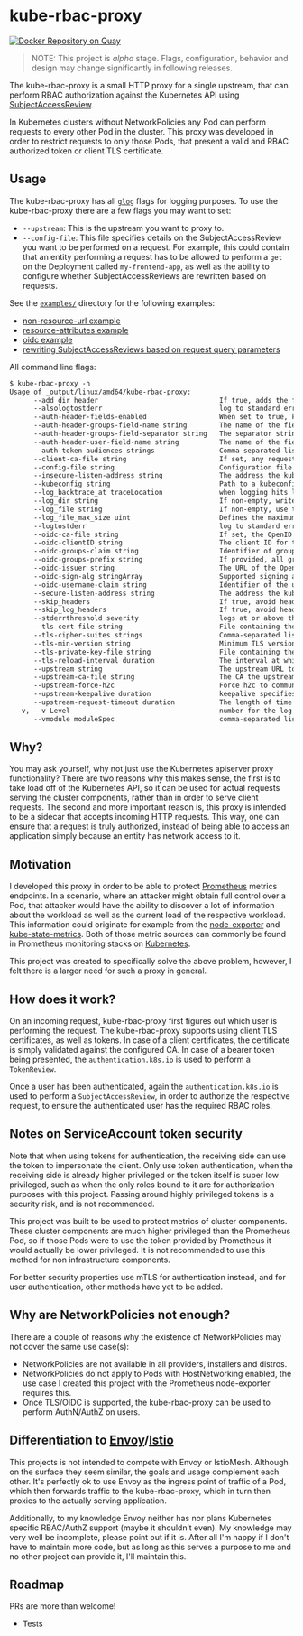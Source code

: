 # kube-rbac-proxy

[![Docker Repository on Quay](https://quay.io/repository/brancz/kube-rbac-proxy/status "Docker Repository on Quay")](https://quay.io/repository/brancz/kube-rbac-proxy)

> NOTE: This project is *alpha* stage. Flags, configuration, behavior and design may change significantly in following releases.

The kube-rbac-proxy is a small HTTP proxy for a single upstream, that can perform RBAC authorization against the Kubernetes API using [SubjectAccessReview](https://kubernetes.io/docs/reference/access-authn-authz/authorization/).

In Kubernetes clusters without NetworkPolicies any Pod can perform requests to every other Pod in the cluster. This proxy was developed in order to restrict requests to only those Pods, that present a valid and RBAC authorized token or client TLS certificate.

## Usage

The kube-rbac-proxy has all [`glog`](https://github.com/golang/glog) flags for logging purposes. To use the kube-rbac-proxy there are a few flags you may want to set:

* `--upstream`: This is the upstream you want to proxy to.
* `--config-file`: This file specifies details on the SubjectAccessReview you want to be performed on a request. For example, this could contain that an entity performing a request has to be allowed to perform a `get` on the Deployment called `my-frontend-app`, as well as the ability to configure whether SubjectAccessReviews are rewritten based on requests.

See the [`examples/`](examples/) directory for the following examples:

* [non-resource-url example](examples/non-resource-url)
* [resource-attributes example](examples/resource-attributes)
* [oidc example](examples/oidc)
* [rewriting SubjectAccessReviews based on request query parameters](examples/rewrites)

All command line flags:

[embedmd]:# (_output/help.txt)
```txt
$ kube-rbac-proxy -h
Usage of _output/linux/amd64/kube-rbac-proxy:
      --add_dir_header                              If true, adds the file directory to the header
      --alsologtostderr                             log to standard error as well as files
      --auth-header-fields-enabled                  When set to true, kube-rbac-proxy adds auth-related fields to the headers of http requests sent to the upstream
      --auth-header-groups-field-name string        The name of the field inside a http(2) request header to tell the upstream server about the user's groups (default "x-remote-groups")
      --auth-header-groups-field-separator string   The separator string used for concatenating multiple group names in a groups header field's value (default "|")
      --auth-header-user-field-name string          The name of the field inside a http(2) request header to tell the upstream server about the user's name (default "x-remote-user")
      --auth-token-audiences strings                Comma-separated list of token audiences to accept. By default a token does not have to have any specific audience. It is recommended to set a specific audience.
      --client-ca-file string                       If set, any request presenting a client certificate signed by one of the authorities in the client-ca-file is authenticated with an identity corresponding to the CommonName of the client certificate.
      --config-file string                          Configuration file to configure kube-rbac-proxy.
      --insecure-listen-address string              The address the kube-rbac-proxy HTTP server should listen on.
      --kubeconfig string                           Path to a kubeconfig file, specifying how to connect to the API server. If unset, in-cluster configuration will be used
      --log_backtrace_at traceLocation              when logging hits line file:N, emit a stack trace (default :0)
      --log_dir string                              If non-empty, write log files in this directory
      --log_file string                             If non-empty, use this log file
      --log_file_max_size uint                      Defines the maximum size a log file can grow to. Unit is megabytes. If the value is 0, the maximum file size is unlimited. (default 1800)
      --logtostderr                                 log to standard error instead of files (default true)
      --oidc-ca-file string                         If set, the OpenID server's certificate will be verified by one of the authorities in the oidc-ca-file, otherwise the host's root CA set will be used.
      --oidc-clientID string                        The client ID for the OpenID Connect client, must be set if oidc-issuer-url is set.
      --oidc-groups-claim string                    Identifier of groups in JWT claim, by default set to 'groups' (default "groups")
      --oidc-groups-prefix string                   If provided, all groups will be prefixed with this value to prevent conflicts with other authentication strategies.
      --oidc-issuer string                          The URL of the OpenID issuer, only HTTPS scheme will be accepted. If set, it will be used to verify the OIDC JSON Web Token (JWT).
      --oidc-sign-alg stringArray                   Supported signing algorithms, default RS256 (default [RS256])
      --oidc-username-claim string                  Identifier of the user in JWT claim, by default set to 'email' (default "email")
      --secure-listen-address string                The address the kube-rbac-proxy HTTPs server should listen on.
      --skip_headers                                If true, avoid header prefixes in the log messages
      --skip_log_headers                            If true, avoid headers when opening log files
      --stderrthreshold severity                    logs at or above this threshold go to stderr (default 2)
      --tls-cert-file string                        File containing the default x509 Certificate for HTTPS. (CA cert, if any, concatenated after server cert)
      --tls-cipher-suites strings                   Comma-separated list of cipher suites for the server. Values are from tls package constants (https://golang.org/pkg/crypto/tls/#pkg-constants). If omitted, the default Go cipher suites will be used
      --tls-min-version string                      Minimum TLS version supported. Value must match version names from https://golang.org/pkg/crypto/tls/#pkg-constants. (default "VersionTLS12")
      --tls-private-key-file string                 File containing the default x509 private key matching --tls-cert-file.
      --tls-reload-interval duration                The interval at which to watch for TLS certificate changes, by default set to 1 minute. (default 1m0s)
      --upstream string                             The upstream URL to proxy to once requests have successfully been authenticated and authorized.
      --upstream-ca-file string                     The CA the upstream uses for TLS connection. This is required when the upstream uses TLS and its own CA certificate
      --upstream-force-h2c                          Force h2c to communiate with the upstream. This is required when the upstream speaks h2c(http/2 cleartext - insecure variant of http/2) only. For example, go-grpc server in the insecure mode, such as helm's tiller w/o TLS, speaks h2c only
      --upstream-keepalive duration                 keepalive specifies the keep-alive period for an active network connection. Set to 0 to disable keepalive. (default 30s)
      --upstream-request-timeout duration           The length of time to wait before giving up on a single server request. Non-zero values should contain a corresponding time unit (e.g. 1s, 2m, 3h). A value of zero means don't timeout requests. (default 30s)
  -v, --v Level                                     number for the log level verbosity
      --vmodule moduleSpec                          comma-separated list of pattern=N settings for file-filtered logging
```

## Why?

You may ask yourself, why not just use the Kubernetes apiserver proxy functionality? There are two reasons why this makes sense, the first is to take load off of the Kubernetes API, so it can be used for actual requests serving the cluster components, rather than in order to serve client requests. The second and more important reason is, this proxy is intended to be a sidecar that accepts incoming HTTP requests. This way, one can ensure that a request is truly authorized, instead of being able to access an application simply because an entity has network access to it.

## Motivation

I developed this proxy in order to be able to protect [Prometheus](https://prometheus.io/) metrics endpoints. In a scenario, where an attacker might obtain full control over a Pod, that attacker would have the ability to discover a lot of information about the workload as well as the current load of the respective workload. This information could originate for example from the [node-exporter](https://github.com/prometheus/node_exporter) and [kube-state-metrics](https://github.com/kubernetes/kube-state-metrics). Both of those metric sources can commonly be found in Prometheus monitoring stacks on [Kubernetes](https://kubernetes.io/).

This project was created to specifically solve the above problem, however, I felt there is a larger need for such a proxy in general.

## How does it work?

On an incoming request, kube-rbac-proxy first figures out which user is performing the request. The kube-rbac-proxy supports using client TLS certificates, as well as tokens. In case of a client certificates, the certificate is simply validated against the configured CA. In case of a bearer token being presented, the `authentication.k8s.io` is used to perform a `TokenReview`.

Once a user has been authenticated, again the `authentication.k8s.io` is used to perform a `SubjectAccessReview`, in order to authorize the respective request, to ensure the authenticated user has the required RBAC roles.

## Notes on ServiceAccount token security

Note that when using tokens for authentication, the receiving side can use the token to impersonate the client. Only use token authentication, when the receiving side is already higher privileged or the token itself is super low privileged, such as when the only roles bound to it are for authorization purposes with this project. Passing around highly privileged tokens is a security risk, and is not recommended.

This project was built to be used to protect metrics of cluster components. These cluster components are much higher privileged than the Prometheus Pod, so if those Pods were to use the token provided by Prometheus it would actually be lower privileged. It is not recommended to use this method for non infrastructure components.

For better security properties use mTLS for authentication instead, and for user authentication, other methods have yet to be added.

## Why are NetworkPolicies not enough?

There are a couple of reasons why the existence of NetworkPolicies may not cover the same use case(s):

* NetworkPolicies are not available in all providers, installers and distros.
* NetworkPolicies do not apply to Pods with HostNetworking enabled, the use case I created this project with the Prometheus node-exporter requires this.
* Once TLS/OIDC is supported, the kube-rbac-proxy can be used to perform AuthN/AuthZ on users.

## Differentiation to [Envoy](https://www.envoyproxy.io/)/[Istio](https://istio.io/)

This projects is not intended to compete with Envoy or IstioMesh. Although on the surface they seem similar, the goals and usage complement each other. It's perfectly ok to use Envoy as the ingress point of traffic of a Pod, which then forwards traffic to the kube-rbac-proxy, which in turn then proxies to the actually serving application.

Additionally, to my knowledge Envoy neither has nor plans Kubernetes specific RBAC/AuthZ support (maybe it shouldn’t even). My knowledge may very well be incomplete, please point out if it is. After all I'm happy if I don't have to maintain more code, but as long as this serves a purpose to me and no other project can provide it, I'll maintain this.

## Roadmap

PRs are more than welcome!

* Tests
